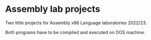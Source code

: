 # Assembly lab projects

Two little projects for Assembly x86 Language laboratories 2022/23.

Both programs have to be compiled and executed on DOS machine.